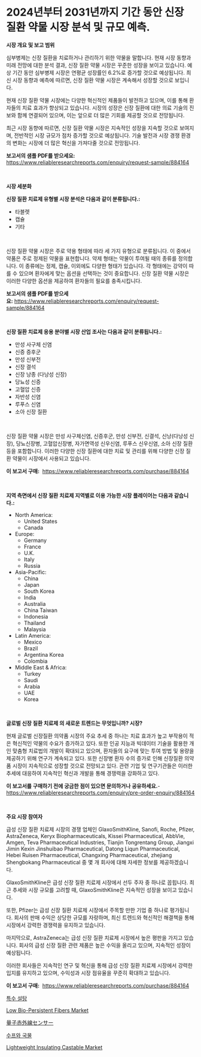 <p><h1>2024년부터 2031년까지 기간 동안 신장 질환 약물 시장 분석 및 규모 예측.</h1></p><p><strong>시장 개요 및 보고 범위</strong></p>
<p><p>심부병제는 신장 질환을 치료하거나 관리하기 위한 약물을 말합니다. 현재 시장 동향과 미래 전망에 대한 분석 결과, 신장 질환 약물 시장은 꾸준한 성장을 보이고 있습니다. 예상 기간 동안 심부병제 시장은 연평균 성장률인 6.2%로 증가할 것으로 예상됩니다. 최신 시장 동향과 예측에 따르면, 신장 질환 약물 시장은 계속해서 성장할 것으로 보입니다.</p><p>현재 신장 질환 약물 시장에는 다양한 혁신적인 제품들이 발전하고 있으며, 이를 통해 환자들의 치료 효과가 향상되고 있습니다. 시장의 성장은 신장 질환에 대한 의료 기술의 진보와 함께 연결되어 있으며, 이는 앞으로 더 많은 기회를 제공할 것으로 전망됩니다.</p><p>최근 시장 동향에 따르면, 신장 질환 약물 시장은 지속적인 성장을 지속할 것으로 보여지며, 전반적인 시장 규모가 점차 증가할 것으로 예상됩니다. 기술 발전과 시장 경쟁 환경의 변화는 시장에 더 많은 혁신을 가져다줄 것으로 전망됩니다.</p></p>
<p><strong>보고서의 샘플 PDF를 받으세요:</strong> <a href="https://www.reliableresearchreports.com/enquiry/request-sample/884164">https://www.reliableresearchreports.com/enquiry/request-sample/884164</a></p>
<p>&nbsp;</p>
<p><strong>시장 세분화</strong></p>
<p><strong>신장 질환 치료제 유형별 시장 분석은 다음과 같이 분류됩니다.:</strong></p>
<p><ul><li>타블렛</li><li>캡슐</li><li>기타</li></ul></p>
<p>&nbsp;</p>
<p><p>신장 질환 약물 시장은 주로 약용 형태에 따라 세 가지 유형으로 분류됩니다. 이 중에서 약품은 주로 정제된 약물을 표현합니다. 약제 형태는 약물이 투여될 때의 종류를 정의합니다. 이 종류에는 정제, 캡슐, 이외에도 다양한 형태가 있습니다. 각 형태에는 강약이 따를 수 있으며 환자에게 맞는 옵션을 선택하는 것이 중요합니다. 신장 질환 약물 시장은 이러한 다양한 옵션을 제공하여 환자들의 필요를 충족시킵니다.</p></p>
<p><strong>보고서의 샘플 PDF를 받으세요:</strong>&nbsp;<a href="https://www.reliableresearchreports.com/enquiry/request-sample/884164">https://www.reliableresearchreports.com/enquiry/request-sample/884164</a></p>
<p>&nbsp;</p>
<p><strong> 신장 질환 치료제 응용 분야별 시장 산업 조사는 다음과 같이 분류됩니다.:</strong></p>
<p><ul><li>만성 사구체 신염</li><li>신증 증후군</li><li>만성 신부전</li><li>신장 결석</li><li>신장 낭종 (다낭성 신장)</li><li>당뇨성 신증</li><li>고혈압 신증</li><li>자반성 신염</li><li>루푸스 신염</li><li>소아 신장 질환</li></ul></p>
<p>&nbsp;</p>
<p><p>신장 질환 약물 시장은 만성 사구체신염, 신증후군, 만성 신부전, 신결석, 신낭(다낭성 신장), 당뇨신장병, 고혈압신장병, 자가면역성 신우신염, 루푸스 신우신염, 소아 신장 질환 등을 포함합니다. 이러한 다양한 신장 질환에 대한 치료 및 관리를 위해 다양한 신장 질환 약물이 시장에서 사용되고 있습니다.</p></p>
<p><strong>이 보고서 구매:</strong>&nbsp; <a href="https://www.reliableresearchreports.com/purchase/884164">https://www.reliableresearchreports.com/purchase/884164</a></p>
<p>&nbsp;</p>
<p><strong>지역 측면에서 신장 질환 치료제 지역별로 이용 가능한 시장 플레이어는 다음과 같습니다.:</strong></p>
<p><ul>
    <li>
        North America:
        <ul>
            <li>United States</li>
            <li>Canada</li>
        </ul>
    </li>
    <li>
        Europe:
        <ul>
            <li>Germany</li>
            <li>France</li>
            <li>U.K.</li>
            <li>Italy</li>
            <li>Russia</li>
        </ul>
    </li>
    <li>
        Asia-Pacific:
        <ul>
            <li>China</li>
            <li>Japan</li>
            <li>South Korea</li>
            <li>India</li>
            <li>Australia</li>
            <li>China Taiwan</li>
            <li>Indonesia</li>
            <li>Thailand</li>
            <li>Malaysia</li>
        </ul>
    </li>
    <li>
        Latin America:
        <ul>
            <li>Mexico</li>
            <li>Brazil</li>
            <li>Argentina Korea</li>
            <li>Colombia</li>
        </ul>
    </li>
    <li>
        Middle East & Africa:
        <ul>
            <li>Turkey</li>
            <li>Saudi</li>
            <li>Arabia</li>
            <li>UAE</li>
            <li>Korea</li>
        </ul>
    </li>
    </ul></p>
<p>&nbsp;</p>
<p><strong>글로벌 신장 질환 치료제 의 새로운 트렌드는 무엇입니까? 시장?</strong></p>
<p><p>현재 글로벌 신장질환 의약품 시장의 주요 추세 중 하나는 치료 효과가 높고 부작용이 적은 혁신적인 약물의 수요가 증가하고 있다. 또한 인공 지능과 빅데이터 기술을 활용한 개인 맞춤형 치료법의 개발이 확대되고 있으며, 환자들의 요구에 맞는 투여 방법 및 용량을 제공하기 위해 연구가 계속되고 있다. 또한 신장병 환자 수의 증가로 인해 신장질환 의약품 시장이 지속적으로 성장할 것으로 전망되고 있다. 관련 기업 및 연구기관들은 이러한 추세에 대응하여 지속적인 혁신과 개발을 통해 경쟁력을 강화하고 있다.</p></p>
<p><strong>이 보고서를 구매하기 전에 궁금한 점이 있으면 문의하거나 공유하세요.</strong>- <a href="https://www.reliableresearchreports.com/enquiry/pre-order-enquiry/884164">https://www.reliableresearchreports.com/enquiry/pre-order-enquiry/884164</a></p>
<p>&nbsp;</p>
<p><strong>주요 시장 참여자</strong></p>
<p><p>급성 신장 질환 치료제 시장의 경쟁 업체인 GlaxoSmithKline, Sanofi, Roche, Pfizer, AstraZeneca, Keryx Biopharmaceuticals, Kissei Pharmaceutical, AbbVie, Amgen, Teva Pharmaceutical Industries, Tianjin Tongrentang Group, Jiangxi Jimin Kexin Jinshuibao Pharmaceutical, Datong Liqun Pharmaceutical, Hebei Ruisen Pharmaceutical, Changxing Pharmaceutical, zhejiang Shengbokang Pharmaceutical 중 몇 개 회사에 대해 자세한 정보를 제공하겠습니다. </p><p>GlaxoSmithKline은 급성 신장 질환 치료제 시장에서 선두 주자 중 하나로 꼽힙니다. 최근 추세와 시장 규모를 고려할 때, GlaxoSmithKline은 지속적인 성장을 보이고 있습니다. </p><p>또한, Pfizer는 급성 신장 질환 치료제 시장에서 주목할 만한 기업 중 하나로 평가됩니다. 회사의 판매 수익은 상당한 규모를 자랑하며, 최신 트렌드와 혁신적인 해결책을 통해 시장에서 강력한 경쟁력을 유지하고 있습니다. </p><p>마지막으로, AstraZeneca는 급성 신장 질환 치료제 시장에서 높은 평판을 가지고 있습니다. 회사의 급성 신장 질환 관련 제품은 높은 수익을 올리고 있으며, 지속적인 성장이 예상됩니다.</p><p>이러한 회사들은 지속적인 연구 및 혁신을 통해 급성 신장 질환 치료제 시장에서 강력한 입지를 유지하고 있으며, 수익성과 시장 점유율을 꾸준히 확대하고 있습니다.</p></p>
<p><strong>이 보고서 구매:</strong>&nbsp;&nbsp;<a href="https://www.reliableresearchreports.com/purchase/884164">https://www.reliableresearchreports.com/purchase/884164</a></p>
<p><p><a href="https://medium.com/@lioneljeyrde454564576/%ED%8A%B9%EC%88%98-%EC%84%A4%ED%83%95-%EC%8B%9C%EC%9E%A5-%EB%B6%84%EC%84%9D-%EA%B7%B8%EC%9D%98-cagr-%EC%8B%9C%EC%9E%A5-%EC%84%B8%EB%B6%84%ED%99%94-%EB%B0%8F-%EA%B8%80%EB%A1%9C%EB%B2%8C-%EC%82%B0%EC%97%85-%EA%B0%9C%EC%9A%94-87d1c7536295">특수 설탕</a></p><p><a href="https://issuu.com/reportprime-2/docs/low-bio-persistent-fibers-market-size-2030.pptx">Low Bio-Persistent Fibers Market</a></p><p><a href="https://github.com/oqxogxyvqe90775/Market-Research-Report-List-1/blob/main/13283001595.md">量子赤外線センサー</a></p><p><a href="https://medium.com/@kelvinfeenrey98677/%EC%88%98%ED%94%84-%EB%B0%8F-%EC%9C%A1%EC%88%98-%EC%8B%9C%EC%9E%A5-%EC%A2%85%EB%A5%98-%EC%9D%91%EC%9A%A9-%EB%B0%8F-%EC%A7%80%EB%A6%AC%EC%97%90-%EB%8C%80%ED%95%9C-%ED%8F%AC%EA%B4%84%EC%A0%81%EC%9D%B8-%ED%8F%89%EA%B0%80-d62df747aa40">수프와 국물</a></p><p><a href="https://issuu.com/reportprime-2/docs/lightweight-insulating-castable-market-size-2030.p">Lightweight Insulating Castable Market</a></p></p>
